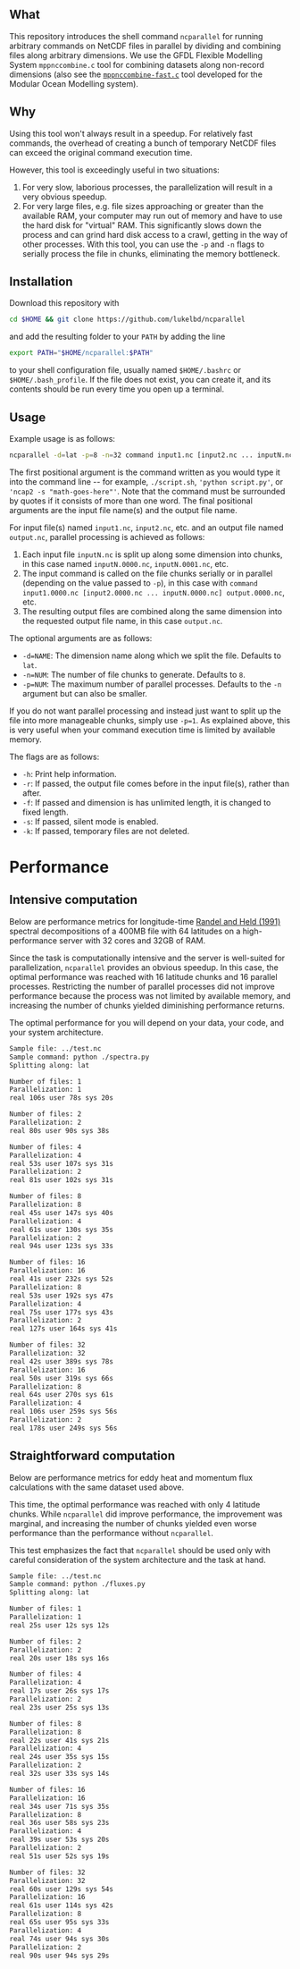 What
----

This repository introduces the shell command `ncparallel` for running arbitrary commands
on NetCDF files in parallel by dividing and combining files along arbitrary dimensions.
We use the GFDL Flexible Modelling System `mppnccombine.c` tool for combining datasets
along non-record dimensions (also see the
[`mppnccombine-fast.c`](https://github.com/coecms/mppnccombine-fast) tool developed for
the Modular Ocean Modelling system).

Why
---

Using this tool won't always result in a speedup. For relatively fast commands, the
overhead of creating a bunch of temporary NetCDF files can exceed the original command
execution time.

However, this tool is exceedingly useful in two situations:

1. For very slow, laborious processes, the parallelization will result in a
   very obvious speedup.
2. For very large files, e.g. file sizes approaching or greater than the available RAM,
   your computer may run out of memory and have to use the hard disk for "virtual" RAM.
   This significantly slows down the process and can grind hard disk access to a crawl,
   getting in the way of other processes. With this tool, you can use the `-p` and `-n`
   flags to serially process the file in chunks, eliminating the memory bottleneck.

<!-- This is great where your computation bottleneck is RAM due to large file sizes. -->

Installation
------------

Download this repository with
```bash
cd $HOME && git clone https://github.com/lukelbd/ncparallel
```
and add the resulting folder to your `PATH` by adding the line
```bash
export PATH="$HOME/ncparallel:$PATH"
```
to your shell configuration file, usually named `$HOME/.bashrc` or `$HOME/.bash_profile`. If the file
does not exist, you can create it, and its contents should be run every time you open up a terminal.

Usage
-----

Example usage is as follows:
```bash
ncparallel -d=lat -p=8 -n=32 command input1.nc [input2.nc ... inputN.nc] output.nc
```
The first positional argument is the command written as you would type it into the
command line -- for example, `./script.sh`, `'python script.py'`, or
`'ncap2 -s "math-goes-here"'`. Note that the command must be surrounded by quotes
if it consists of more than one word. The final positional arguments are the input file
name(s) and the output file name.
<!-- The command must accept two positional arguments: An input file name, and an output
file name. -->

For input file(s) named `input1.nc`, `input2.nc`, etc. and an output file named
`output.nc`, parallel processing is achieved as follows:

1. Each input file `inputN.nc` is split up along some dimension into chunks, in this
   case named `inputN.0000.nc`, `inputN.0001.nc`, etc.
2. The input command is called on the file chunks serially or in parallel (depending on
   the value passed to `-p`), in this case with
   `command input1.0000.nc [input2.0000.nc ... inputN.0000.nc] output.0000.nc`, etc.
3. The resulting output files are combined along the same dimension into the requested
   output file name, in this case `output.nc`.

The optional arguments are as follows:

* `-d=NAME`: The dimension name along which we split the file. Defaults to `lat`.
* `-n=NUM`: The number of file chunks to generate. Defaults to `8`.
* `-p=NUM`: The maximum number of parallel processes. Defaults to the `-n` argument but
  can also be smaller.

If you do not want parallel processing and instead just want to split up the file into
more manageable chunks, simply use `-p=1`. As explained above, this is very useful when
your command execution time is limited by available memory.

The flags are as follows:

* `-h`: Print help information.
* `-r`: If passed, the output file comes before in the input file(s), rather than after.
* `-f`: If passed and dimension is has unlimited length, it is changed to fixed length.
* `-s`: If passed, silent mode is enabled.
* `-k`: If passed, temporary files are not deleted.

<!-- large file sizes, i.e. -->
<!-- for your command, -->
<!-- your file size is such that
   - the bottleneck in your execution time is due to memory limitations. -->


# Performance

## Intensive computation

Below are performance metrics for longitude-time
[Randel and Held (1991)](https://journals.ametsoc.org/jas/article/48/5/688/22876/Phase-Speed-Spectra-of-Transient-Eddy-Fluxes-and)
spectral decompositions of a 400MB file with 64 latitudes on a
high-performance server with 32 cores and 32GB of RAM.

Since the task is computationally intensive and the server is well-suited for
parallelization, `ncparallel` provides an obvious speedup. In this case, the optimal
performance was reached with 16 latitude chunks and 16 parallel processes. Restricting
the number of parallel processes did not improve performance because the process was not
limited by available memory, and increasing the number of chunks yielded diminishing
performance returns.

The optimal performance for you will depend on your data, your code, and your system
architecture.

```sh
Sample file: ../test.nc
Sample command: python ./spectra.py
Splitting along: lat

Number of files: 1
Parallelization: 1
real 106s user 78s sys 20s

Number of files: 2
Parallelization: 2
real 80s user 90s sys 38s

Number of files: 4
Parallelization: 4
real 53s user 107s sys 31s
Parallelization: 2
real 81s user 102s sys 31s

Number of files: 8
Parallelization: 8
real 45s user 147s sys 40s
Parallelization: 4
real 61s user 130s sys 35s
Parallelization: 2
real 94s user 123s sys 33s

Number of files: 16
Parallelization: 16
real 41s user 232s sys 52s
Parallelization: 8
real 53s user 192s sys 47s
Parallelization: 4
real 75s user 177s sys 43s
Parallelization: 2
real 127s user 164s sys 41s

Number of files: 32
Parallelization: 32
real 42s user 389s sys 78s
Parallelization: 16
real 50s user 319s sys 66s
Parallelization: 8
real 64s user 270s sys 61s
Parallelization: 4
real 106s user 259s sys 56s
Parallelization: 2
real 178s user 249s sys 56s
```

## Straightforward computation

Below are performance metrics for eddy heat and momentum flux calculations with the same
dataset used above.

This time, the optimal performance was reached with only 4 latitude chunks. While
`ncparallel` did improve performance, the improvement was marginal, and increasing the
number of chunks yielded even worse performance than the performance without
`ncparallel`.

This test emphasizes the fact that `ncparallel` should be used only with careful
consideration of the system architecture and the task at hand.

```sh
Sample file: ../test.nc
Sample command: python ./fluxes.py
Splitting along: lat

Number of files: 1
Parallelization: 1
real 25s user 12s sys 12s

Number of files: 2
Parallelization: 2
real 20s user 18s sys 16s

Number of files: 4
Parallelization: 4
real 17s user 26s sys 17s
Parallelization: 2
real 23s user 25s sys 13s

Number of files: 8
Parallelization: 8
real 22s user 41s sys 21s
Parallelization: 4
real 24s user 35s sys 15s
Parallelization: 2
real 32s user 33s sys 14s

Number of files: 16
Parallelization: 16
real 34s user 71s sys 35s
Parallelization: 8
real 36s user 58s sys 23s
Parallelization: 4
real 39s user 53s sys 20s
Parallelization: 2
real 51s user 52s sys 19s

Number of files: 32
Parallelization: 32
real 60s user 129s sys 54s
Parallelization: 16
real 61s user 114s sys 42s
Parallelization: 8
real 65s user 95s sys 33s
Parallelization: 4
real 74s user 94s sys 30s
Parallelization: 2
real 90s user 94s sys 29s
```
